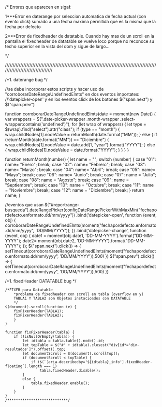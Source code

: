 /*
Errores que aparecen en sigaf:

  1***Error en daterange por seleccion automatica de fecha actual (con evento click)
  sumado a una fecha maxima permitida que es la misma que la fecha por defecto

  2***Error de fixedheader de datatable. Cuando hay mas de un scroll en la pantalla el fixedheader de datatable se 
  vuelve loco porque no reconoce su techo superior en la vista del dom y sigue de largo...

*/

//////////////////////////////////////////////////////////////////////////////////////////////////////////////////////////////////

/*1. daterange bug */

//se debe incorporar estos scripts y hacer uso de "corroborarDateRangeUndefinedElmts" en dos eventos importates:
//'datepicker-open' y en los eventos click de los botones $("span.next") y $("span.prev")


function corroborarDateRangeUndefinedElmts(date = moment(new Date)) {
    var wrappers = $(".date-picker-wrapper .month-wrapper .select-wrapper:contains('undefined')");
    for (let wrap of wrappers) {
        let type = $(wrap).find("select").attr("class");
        if (type == "month") {
            wrap.childNodes[1].nodeValue = returnMonth(date.format("MM"));
        } else {
            if (returnMonth(date.format("MM")) == "Diciembre") {
                wrap.childNodes[1].nodeValue = date.add(1, "year").format("YYYY");
            } else {
                wrap.childNodes[1].nodeValue = date.format("YYYY");
            }
        }
    }
}

function returnMonth(number) {
    let name = "";
    switch (number) {
        case "01": name= "Enero"; break;
        case "02": name= "Febrero"; break;
        case "03": name= "Marzo"; break;
        case "04": name= "Abril"; break;
        case "05": name= "Mayo"; break;
        case "06": name= "Junio"; break;
        case "07": name = "Julio"; break;
        case "08": name = "Agosto"; break;
        case "09": name = "Septiembre"; break;
        case "10": name = "Octubre"; break;
        case "11": name = "Noviembre"; break;
        case "12": name = "Diciembre"; break;
    }
    return name;
}


//eventos que usan
$("#reportrange-busqueda").dateRangePicker(configDateRangePickerWithMaxMin("fechapordefecto.enformato.dd/mm/yyyy"))
        .bind('datepicker-open', function (event, obj) {
            corroborarDateRangeUndefinedElmts(moment("fechapordefecto.enformato.dd/mm/yyyy", 'DD/MM/YYYY'));
        })
        .bind('datepicker-change', function (event, obj) {
            date1 = moment(obj.date1, 'DD-MM-YYYY').format("DD-MM-YYYY");
            date2= moment(obj.date2, 'DD-MM-YYYY').format("DD-MM-YYYY");
        });
$("span.next").click(() => { setTimeout(corroborarDateRangeUndefinedElmts(moment("fechapordefecto.enformato.dd/mm/yyyy", 'DD/MM/YYYY')),500) })
$("span.prev").click(() => { setTimeout(corroborarDateRangeUndefinedElmts(moment("fechapordefecto.enformato.dd/mm/yyyy", 'DD/MM/YYYY')),500) })



/*1. fixedHeader DATATABLE bug */

    /*FIXER para Datatable
        *problema de fixedheader con scroll en tabla (overflow en y)
        TABLA1 Y TABLA2 son Objetos instacioados con DATATABLE
        */
    $(document).scroll(function (e) {
        fixFixerHeader(TABLA1);
        fixFixerHeader(TABLA2);
        }
    )

    function fixFixerHeader(tabla) {
        if (!isNullOrEmpty(tabla)) {
            let idtabla = tabla.table().node().id;
            let topTable = $("#" + idtabla).closest("div[id*='div-resultados']").offset().top;
            let documentScroll = $(document).scrollTop();
            if (documentScroll < topTable) {
                if ($(`[aria-describedby='${idtabla}_info'].fixedHeader-floating`).length === 1)
                    tabla.fixedHeader.disable();
            }
            else {
                tabla.fixedHeader.enable();
            }
        }
    }
    /****************************/